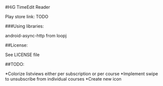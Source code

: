 #HiG TimeEdit Reader

Play store link: TODO


###Using libraries:

android-async-http from loopj

##License:

See LICENSE file

##TODO:

*Colorize listviews either per subscription or per course
*Implement swipe to unsubscribe from individual courses
*Create new icon